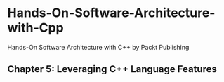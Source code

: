 # Hands-On-Software-Architecture-with-Cpp
Hands-On Software Architecture with C++ by Packt Publishing

## Chapter 5: Leveraging C++ Language Features
